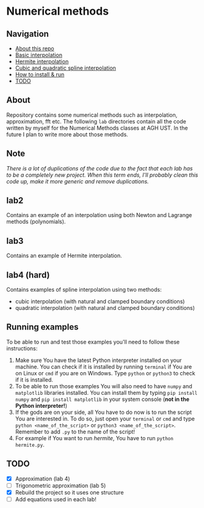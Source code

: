 # Numerical methods

## Navigation

- [About this repo](#about)
- [Basic interpolation](#lab2)
- [Hermite interpolation](#lab3)
- [Cubic and quadratic spline interpolation](#lab4-hard)
- [How to install & run](#running-examples)
- [TODO](#todo)

## About

Repository contains some numerical methods such as interpolation, approximation, fft etc.
The following `lab` directories contain all the code written by myself for the Numerical Methods classes at AGH UST.
In the future I plan to write more about those methods.

## Note

_There is a lot of duplications of the code due to the fact that each lab has to be a completely new project.
When this term ends, I'll probably clean this code up, make it more generic and remove duplications._

## lab2

Contains an example of an interpolation using both Newton and Lagrange methods (polynomials).

## lab3

Contains an example of Hermite interpolation.

## lab4 (hard)

Contains examples of spline interpolation using two methods:

- cubic interpolation (with natural and clamped boundary conditions)
- quadratic interpolation (with natural and clamped boundary conditions)

## Running examples

To be able to run and test those examples you'll need to follow these instructions:

1. Make sure You have the latest Python interpreter installed on your machine. You can check if it is installed by
   running `terminal` if You are on Linux or `cmd` if you are on Windows. Type `python` or `python3` to check if it is
   installed.
2. To be able to run those examples You will also need to have `numpy` and `matplotlib` libraries installed. You can
   install them by typing `pip install numpy` and `pip install matplotlib` in your system console (**not in the Python
   interpreter!**)
3. If the gods are on your side, all You have to do now is to run the script You are interested in. To do so, just open
   your `terminal` or `cmd` and type `python <name_of_the_script>` or `python3 <name_of_the_script>`. Remember to
   add `.py` to the name of the script!
4. For example if You want to run _hermite_, You have to run `python hermite.py`.

## TODO
- [x] Approximation (lab 4)
- [ ] Trigonometric approximation (lab 5)
- [x] Rebuild the project so it uses one structure
- [ ] Add equations used in each lab!